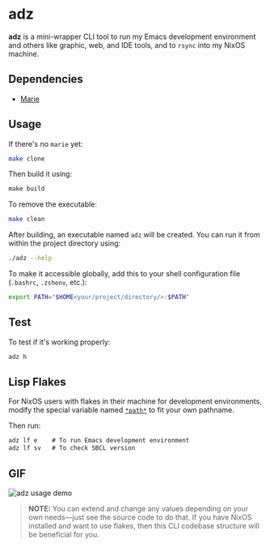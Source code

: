 # adz

**adz** is a mini-wrapper CLI tool to run my Emacs development environment and others like graphic, web, and IDE tools, and to `rsync` into my NixOS machine.

## Dependencies

- [Marie](https://github.com/krei-systems/marie)

## Usage

If there's no `marie` yet:

```sh
make clone
```

Then build it using:

```makefile
make build
```

To remove the executable:

```sh
make clean
```

After building, an executable named `adz` will be created. You can run it from within the project directory using:

```sh
./adz --help
```

To make it accessible globally, add this to your shell configuration file (`.bashrc`, `.zshenv`, etc.):

```sh
export PATH="$HOME<your/project/directory/>:$PATH"
```

## Test

To test if it's working properly:

```sh
adz h
```

## Lisp Flakes

For NixOS users with flakes in their machine for development environments, modify the special variable named [`*path*`](https://github.com/eldriv/adz/blob/main/src/core.lisp) to fit your own pathname.

Then run:

```lisp
adz lf e    # To run Emacs development environment
adz lf sv   # To check SBCL version
```

## GIF

![adz usage demo](https://media4.giphy.com/media/v1.Y2lkPTc5MGI3NjExc25tcWMxd3pxbjYzdHBmOHJyaXg2a25pZTU0bXMybmF6dWh2ZHFiNCZlcD12MV9pbnRlcm5hbF9naWZfYnlfaWQmY3Q9Zw/0BCvDy8vHdqVUdDnMf/giphy.gif)

> **NOTE:** You can extend and change any values depending on your own needs—just see the source code to do that. If you have NixOS installed and want to use flakes, then this CLI codebase structure will be beneficial for you.
